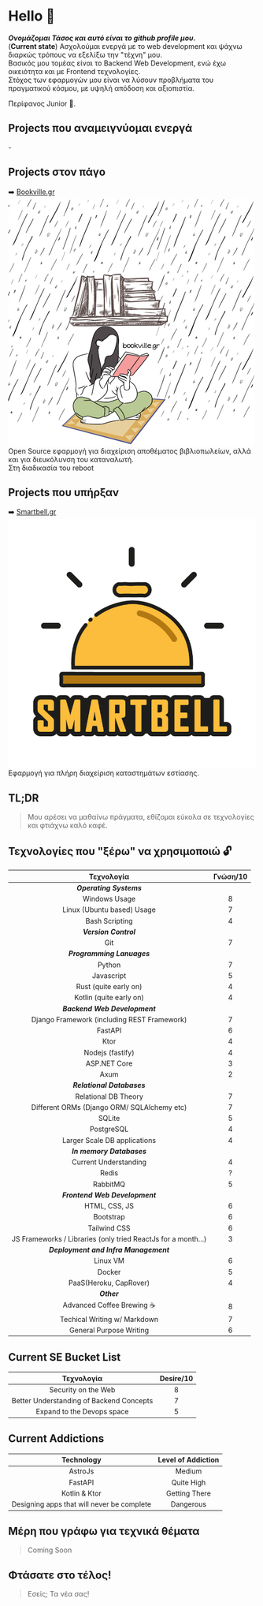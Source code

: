 # Hello 👋

***Ονομάζομαι Τάσος και αυτό είναι το github profile μου.***    
(**Current state**) Ασχολούμαι ενεργά με το web development και ψάχνω διαρκώς τρόπους να εξελίξω την "τέχνη" μου.  
Βασικός μου τομέας είναι το Backend Web Development, ενώ έχω οικειότητα και με Frontend τεχνολογίες.  
Στόχος των εφαρμογών μου είναι να λύσουν προβλήματα του πραγματικού κόσμου, με υψηλή απόδοση και αξιοπιστία.  

Περίφανος Junior 💪.

## Projects που αναμειγνύομαι ενεργά
\-

## Projects στον πάγο
➡️ [Bookville.gr]()  
![Bookville Logo](bookville.png)
Open Source εφαρμογή για διαχείριση αποθέματος βιβλιοπωλείων, αλλά και για διευκόλυνση του καταναλωτή.  
Στη διαδικασία του reboot  

## Projects που υπήρξαν
➡️ [Smartbell.gr]()  
![Smartbell Logo](smartbell.png)
Εφαρμογή για πλήρη διαχείριση καταστημάτων εστίασης.  


## TL;DR
> Μου αρέσει να μαθαίνω πράγματα, εθίζομαι εύκολα σε τεχνολογίες και φτιάχνω καλό καφέ.

## Τεχνολογίες που "ξέρω" να χρησιμοποιώ 🔓

| Τεχνολογία | Γνώση/10 |
| :---: | :---: |
|***Operating Systems***||
| Windows Usage | 8 |
| Linux (Ubuntu based) Usage | 7 |
| Bash Scripting | 4 |
| ***Version Control*** ||
| Git | 7 |
| ***Programming Lanuages*** ||
| Python | 7 |
| Javascript | 5 |
| Rust (quite early on) | 4 |
| Kotlin (quite early on) | 4 |
| ***Backend Web Development*** ||
| Django Framework (including REST Framework)| 7 |
| FastAPI | 6 |
| Ktor | 4 |
| Nodejs (fastify) | 4 |
| ASP.NET Core | 3 |
| Axum | 2 |
| ***Relational Databases*** ||
| Relational DB Theory | 7 |
| Different ORMs (Django ORM/ SQLAlchemy etc) | 7 |
| SQLite | 5 |
| PostgreSQL | 4 |
| Larger Scale DB applications | 4 |
| ***In memory Databases***||
| Current Understanding | 4 |
| Redis | ? |
| RabbitMQ | 5 |
| ***Frontend Web Development*** ||
| HTML, CSS, JS | 6 |
| Bootstrap | 6 |
| Tailwind CSS | 6 |
| JS Frameworks / Libraries (only tried ReactJs for a month...) | 3 |
| ***Deployment and Infra Management*** ||
| Linux VM | 6 |
| Docker | 5 |
| PaaS(Heroku, CapRover) | 4 |
| ***Other*** ||
| Advanced Coffee Brewing ☕ | 8 |
| Techical Writing w/ Markdown | 7 |
| General Purpose Writing | 6 |

## Current SE Bucket List
| Τεχνολογία | Desire/10 |
| :---: | :---: |
| Security on the Web | 8 |
| Better Understanding of Backend Concepts | 7 |
| Expand to the Devops space | 5 |

## Current Addictions
| Technology | Level of Addiction |
| :---: | :---: |
| AstroJs | Medium |
| FastAPI | Quite High |
| Kotlin & Ktor | Getting There |
| Designing apps that will never be complete | Dangerous |

## Μέρη που γράφω για τεχνικά θέματα
> Coming Soon

## Φτάσατε στο τέλος!
> Εσείς; Τα νέα σας!
